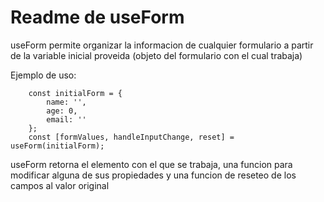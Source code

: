 # Readme de useForm

useForm permite organizar la informacion de cualquier formulario a partir de la variable inicial proveida (objeto del formulario con el cual trabaja)

Ejemplo de uso:
```
    const initialForm = {
        name: '',
        age: 0,
        email: ''
    };
    const [formValues, handleInputChange, reset] = useForm(initialForm);
```

useForm retorna el elemento con el que se trabaja, una funcion para modificar alguna de sus propiedades y una funcion de reseteo de los campos al valor original